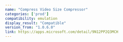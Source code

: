```yaml
---
name: "Compress Video Size Compressor"
categories: ['prod']
compatibility: emulation
display_result: "Compatible"
version_from: "1.0.6.0"
link: https://apps.microsoft.com/detail/9N12PP2Q3MCH
---
```

